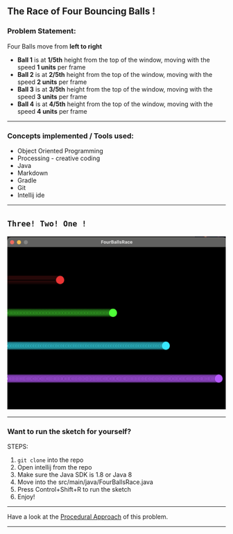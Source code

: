## The Race of Four Bouncing Balls !


### Problem Statement:
Four Balls move from **left to right**

* **Ball 1** is at **1/5th** height from the top of the window, moving with the speed **1 units** per frame
* **Ball 2** is at **2/5th** height from the top of the window, moving with the speed **2 units** per frame
* **Ball 3** is at **3/5th** height from the top of the window, moving with the speed **3 units** per frame
* **Ball 4** is at **4/5th** height from the top of the window, moving with the speed **4 units** per frame

_________________________________________________

### Concepts implemented / Tools used:
* Object Oriented Programming
* Processing - creative coding
* Java
* Markdown
* Gradle
* Git
* Intellij ide

____________________________

##  ```Three! Two! One !```

![Watch the balls roll out](images/FourBalls.png)


___________________________

### Want to run the sketch for yourself?

STEPS:
1) `git clone` into the repo
2) Open intellij from the repo
3) Make sure the Java SDK is 1.8 or Java 8
4) Move into the src/main/java/FourBallsRace.java
5) Press Control+Shift+R to run the sketch
6) Enjoy!

___________________________

Have a look at the [Procedural Approach](https://github.com/Aishwarya-Gopal/FourBouncingBallsRace-Procedural) of this problem.

____________________________
